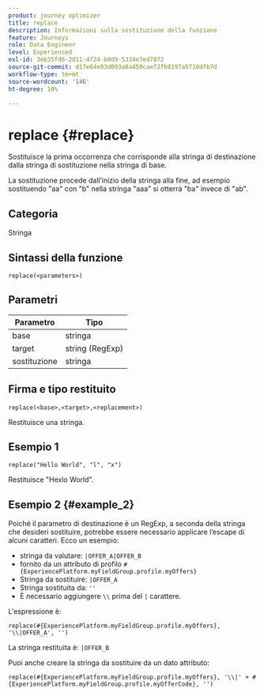 ```yaml
---
product: journey optimizer
title: replace
description: Informazioni sulla sostituzione della funzione
feature: Journeys
role: Data Engineer
level: Experienced
exl-id: 3eb35fd6-2d11-4f24-b0d9-5334e7ed7872
source-git-commit: d17e64e03d093a8a459caef2fb0197a5710dfb7d
workflow-type: tm+mt
source-wordcount: '146'
ht-degree: 10%

---
```


# replace {#replace}

Sostituisce la prima occorrenza che corrisponde alla stringa di destinazione dalla stringa di sostituzione nella stringa di base.

La sostituzione procede dall’inizio della stringa alla fine, ad esempio sostituendo &quot;aa&quot; con &quot;b&quot; nella stringa &quot;aaa&quot; si otterrà &quot;ba&quot; invece di &quot;ab&quot;.

## Categoria

Stringa

## Sintassi della funzione

`replace(<parameters>)`

## Parametri

| Parametro | Tipo |
|-----------|--------------|
| base | stringa |
| target | string (RegExp) |
| sostituzione | stringa |

## Firma e tipo restituito

`replace(<base>,<target>,<replacement>)`

Restituisce una stringa.

## Esempio 1

`replace("Hello World", "l", "x")`

Restituisce &quot;Hexlo World&quot;.

## Esempio 2 {#example_2}

Poiché il parametro di destinazione è un RegExp, a seconda della stringa che desideri sostituire, potrebbe essere necessario applicare l’escape di alcuni caratteri. Ecco un esempio:

* stringa da valutare: `|OFFER_A|OFFER_B`
* fornito da un attributo di profilo `#{ExperiencePlatform.myFieldGroup.profile.myOffers}`
* Stringa da sostituire: `|OFFER_A`
* Stringa sostituita da: `''`
* È necessario aggiungere `\\` prima del `|` carattere.

L&#39;espressione è:

`replace(#{ExperiencePlatform.myFieldGroup.profile.myOffers}, '\\|OFFER_A', '')`

La stringa restituita è: `|OFFER_B`

Puoi anche creare la stringa da sostituire da un dato attributo:

`replace(#{ExperiencePlatform.myFieldGroup.profile.myOffers}, '\\|' + #{ExperiencePlatform.myFieldGroup.profile.myOfferCode}, '')`
